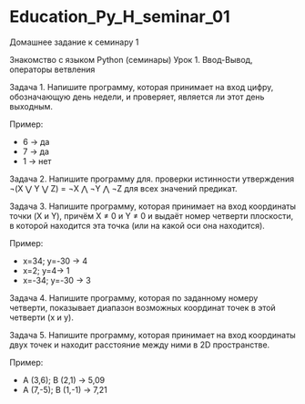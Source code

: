 # Education_Py_H_seminar_01
Домашнее задание к семинару 1


Знакомство с языком Python (семинары)
Урок 1. Ввод-Вывод, операторы ветвления

Задача 1. Напишите программу, которая принимает на вход цифру, обозначающую день недели, и проверяет, является ли этот день выходным.

Пример:
- 6 -> да
- 7 -> да
- 1 -> нет

Задача 2. Напишите программу для. проверки истинности утверждения ¬(X ⋁ Y ⋁ Z) = ¬X ⋀ ¬Y ⋀ ¬Z для всех значений предикат.

Задача 3. Напишите программу, которая принимает на вход координаты точки (X и Y), причём X ≠ 0 и Y ≠ 0 и выдаёт номер четверти плоскости, в которой находится эта точка (или на какой оси она находится).

Пример:
- x=34; y=-30 -> 4
- x=2; y=4-> 1
- x=-34; y=-30 -> 3

Задача 4. Напишите программу, которая по заданному номеру четверти, показывает диапазон возможных координат точек в этой четверти (x и y).

Задача 5. Напишите программу, которая принимает на вход координаты двух точек и находит расстояние между ними в 2D пространстве.

Пример:
- A (3,6); B (2,1) -> 5,09
- A (7,-5); B (1,-1) -> 7,21

